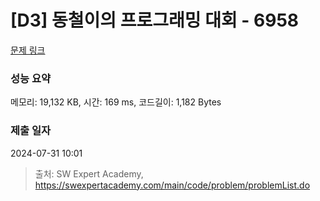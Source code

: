 # [D3] 동철이의 프로그래밍 대회 - 6958 

[문제 링크](https://swexpertacademy.com/main/code/problem/problemDetail.do?contestProbId=AWjlFcGK3dMDFAVT) 

### 성능 요약

메모리: 19,132 KB, 시간: 169 ms, 코드길이: 1,182 Bytes

### 제출 일자

2024-07-31 10:01



> 출처: SW Expert Academy, https://swexpertacademy.com/main/code/problem/problemList.do